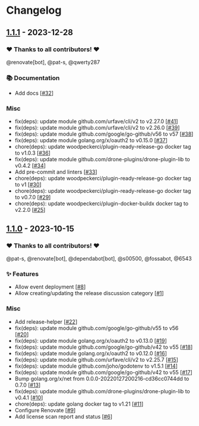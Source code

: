 # Changelog

## [1.1.1](https://github.com/woodpecker-ci/plugin-github-release/releases/tag/1.1.1) - 2023-12-28

### ❤️ Thanks to all contributors! ❤️

@renovate[bot], @pat-s, @qwerty287

### 📚 Documentation

- Add docs [[#32](https://github.com/woodpecker-ci/plugin-github-release/pull/32)]

### Misc

- fix(deps): update module github.com/urfave/cli/v2 to v2.27.0 [[#41](https://github.com/woodpecker-ci/plugin-github-release/pull/41)]
- fix(deps): update module github.com/urfave/cli/v2 to v2.26.0 [[#39](https://github.com/woodpecker-ci/plugin-github-release/pull/39)]
- fix(deps): update module github.com/google/go-github/v56 to v57 [[#38](https://github.com/woodpecker-ci/plugin-github-release/pull/38)]
- fix(deps): update module golang.org/x/oauth2 to v0.15.0 [[#37](https://github.com/woodpecker-ci/plugin-github-release/pull/37)]
- chore(deps): update woodpeckerci/plugin-ready-release-go docker tag to v1.0.3 [[#36](https://github.com/woodpecker-ci/plugin-github-release/pull/36)]
- fix(deps): update module github.com/drone-plugins/drone-plugin-lib to v0.4.2 [[#34](https://github.com/woodpecker-ci/plugin-github-release/pull/34)]
- Add pre-commit and linters [[#33](https://github.com/woodpecker-ci/plugin-github-release/pull/33)]
- chore(deps): update woodpeckerci/plugin-ready-release-go docker tag to v1 [[#30](https://github.com/woodpecker-ci/plugin-github-release/pull/30)]
- chore(deps): update woodpeckerci/plugin-ready-release-go docker tag to v0.7.0 [[#29](https://github.com/woodpecker-ci/plugin-github-release/pull/29)]
- chore(deps): update woodpeckerci/plugin-docker-buildx docker tag to v2.2.0 [[#25](https://github.com/woodpecker-ci/plugin-github-release/pull/25)]

## [1.1.0](https://github.com/woodpecker-ci/plugin-github-release/releases/tag/1.1.0) - 2023-10-15

### ❤️ Thanks to all contributors! ❤️

@pat-s, @renovate[bot], @dependabot[bot], @s00500, @fossabot, @6543

### ✨ Features

- Allow event deployment [[#8](https://github.com/woodpecker-ci/plugin-github-release/pull/8)]
- Allow creating/updating the release discussion category [[#1](https://github.com/woodpecker-ci/plugin-github-release/pull/1)]

### Misc

- Add release-helper [[#22](https://github.com/woodpecker-ci/plugin-github-release/pull/22)]
- fix(deps): update module github.com/google/go-github/v55 to v56 [[#20](https://github.com/woodpecker-ci/plugin-github-release/pull/20)]
- fix(deps): update module golang.org/x/oauth2 to v0.13.0 [[#19](https://github.com/woodpecker-ci/plugin-github-release/pull/19)]
- fix(deps): update module github.com/google/go-github/v42 to v55 [[#18](https://github.com/woodpecker-ci/plugin-github-release/pull/18)]
- fix(deps): update module golang.org/x/oauth2 to v0.12.0 [[#16](https://github.com/woodpecker-ci/plugin-github-release/pull/16)]
- fix(deps): update module github.com/urfave/cli/v2 to v2.25.7 [[#15](https://github.com/woodpecker-ci/plugin-github-release/pull/15)]
- fix(deps): update module github.com/joho/godotenv to v1.5.1 [[#14](https://github.com/woodpecker-ci/plugin-github-release/pull/14)]
- fix(deps): update module github.com/google/go-github/v42 to v55 [[#17](https://github.com/woodpecker-ci/plugin-github-release/pull/17)]
- Bump golang.org/x/net from 0.0.0-20220127200216-cd36cc0744dd to 0.7.0 [[#13](https://github.com/woodpecker-ci/plugin-github-release/pull/13)]
- fix(deps): update module github.com/drone-plugins/drone-plugin-lib to v0.4.1 [[#10](https://github.com/woodpecker-ci/plugin-github-release/pull/10)]
- chore(deps): update golang docker tag to v1.21 [[#11](https://github.com/woodpecker-ci/plugin-github-release/pull/11)]
- Configure Renovate [[#9](https://github.com/woodpecker-ci/plugin-github-release/pull/9)]
- Add license scan report and status [[#6](https://github.com/woodpecker-ci/plugin-github-release/pull/6)]
